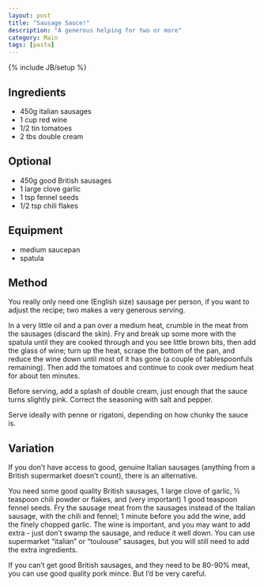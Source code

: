 ```yaml
---
layout: post
title: "Sausage Sauce!"
description: "A generous helping for two or more"
category: Main
tags: [pasta]
---
```

{% include JB/setup %}

## Ingredients
- 450g italian sausages
- 1 cup red wine
- 1/2 tin tomatoes
- 2 tbs double cream

## Optional
- 450g good British sausages
- 1 large clove garlic
- 1 tsp fennel seeds
- 1/2 tsp chili flakes

## Equipment
- medium saucepan
- spatula

## Method
You really only need one (English size) sausage per person, if you want to adjust the recipe; two makes a very generous serving.

In a very little oil and a pan over a medium heat, crumble in the meat from the sausages (discard the skin).  Fry and break up some more with the spatula until they are cooked through and you see little brown bits, then add the glass of wine; turn up the heat, scrape the bottom of the pan, and reduce the wine down until most of it has gone (a couple of tablespoonfuls remaining).  Then add the tomatoes and continue to cook over medium heat for about ten minutes.

Before serving, add a splash of double cream, just enough that the sauce turns slightly pink.  Correct the seasoning with salt and pepper.

Serve ideally with penne or rigatoni, depending on how chunky the sauce is.

## Variation
If you don’t have access to good, genuine Italian sausages (anything from a British supermarket doesn’t count), there is an alternative.

You need some good quality British sausages, 1 large clove of garlic, ½ teaspoon chili powder or flakes, and (very important) 1 good teaspoon fennel seeds.  Fry the sausage meat from the sausages instead of the Italian sausage, with the chili and fennel; 1 minute before you add the wine, add the finely chopped garlic.  The wine is important, and you may want to add extra - just don’t swamp the sausage, and reduce it well down.  You can use supermarket “italian” or “toulouse” sausages, but you will still need to add the extra ingredients.

If you can’t get good British sausages, and they need to be 80-90% meat, you can use good quality pork mince.  But I’d be very careful.
